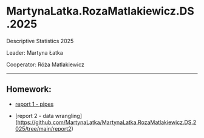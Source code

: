 # MartynaLatka.RozaMatlakiewicz.DS.2025
Descriptive Statistics 2025

Leader: Martyna Łatka

Cooperator: Róża Matlakiewicz

----------
Homework:
----------
- [report 1 - pipes](https://github.com/MartynaLatka/MartynaLatka.RozaMatlakiewicz.DS.2025/blob/main/Report1/Report1%20(2).md)


- [report 2 - data wrangling] (https://github.com/MartynaLatka/MartynaLatka.RozaMatlakiewicz.DS.2025/tree/main/report2)
